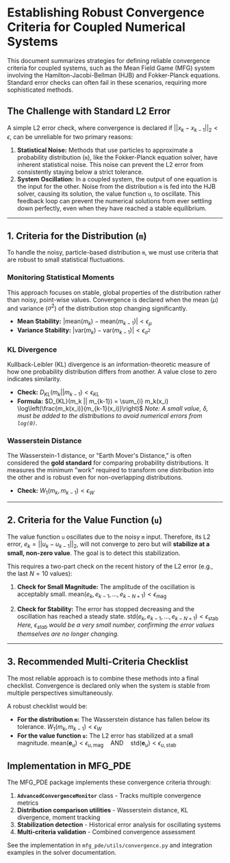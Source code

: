 # Establishing Robust Convergence Criteria for Coupled Numerical Systems

This document summarizes strategies for defining reliable convergence criteria for coupled systems, such as the Mean Field Game (MFG) system involving the Hamilton-Jacobi-Bellman (HJB) and Fokker-Planck equations. Standard error checks can often fail in these scenarios, requiring more sophisticated methods.

## The Challenge with Standard L2 Error

A simple L2 error check, where convergence is declared if $||x_k - x_{k-1}||_2 < \epsilon$, can be unreliable for two primary reasons:

1.  **Statistical Noise:** Methods that use particles to approximate a probability distribution (`m`), like the Fokker-Planck equation solver, have inherent statistical noise. This noise can prevent the L2 error from consistently staying below a strict tolerance.
2.  **System Oscillation:** In a coupled system, the output of one equation is the input for the other. Noise from the distribution `m` is fed into the HJB solver, causing its solution, the value function `u`, to oscillate. This feedback loop can prevent the numerical solutions from ever settling down perfectly, even when they have reached a stable equilibrium.

---

## 1. Criteria for the Distribution (`m`)

To handle the noisy, particle-based distribution `m`, we must use criteria that are robust to small statistical fluctuations.

### Monitoring Statistical Moments

This approach focuses on stable, global properties of the distribution rather than noisy, point-wise values. Convergence is declared when the mean ($\mu$) and variance ($\sigma^2$) of the distribution stop changing significantly.

* **Mean Stability:**
    $|\text{mean}(m_k) - \text{mean}(m_{k-1})| < \epsilon_{\mu}$
* **Variance Stability:**
    $|\text{var}(m_k) - \text{var}(m_{k-1})| < \epsilon_{\sigma^2}$

### KL Divergence

Kullback-Leibler (KL) divergence is an information-theoretic measure of how one probability distribution differs from another. A value close to zero indicates similarity.

* **Check:**
    $D_{KL}(m_k || m_{k-1}) < \epsilon_{KL}$
* **Formula:**
    $D_{KL}(m_k || m_{k-1}) = \sum_{i} m_k(x_i) \log\left(\frac{m_k(x_i)}{m_{k-1}(x_i)}\right)$
    *Note: A small value, $\delta$, must be added to the distributions to avoid numerical errors from `log(0)`.*

### Wasserstein Distance

The Wasserstein-1 distance, or "Earth Mover's Distance," is often considered the **gold standard** for comparing probability distributions. It measures the minimum "work" required to transform one distribution into the other and is robust even for non-overlapping distributions.

* **Check:**
    $W_1(m_k, m_{k-1}) < \epsilon_{W}$

---

## 2. Criteria for the Value Function (`u`)

The value function `u` oscillates due to the noisy `m` input. Therefore, its L2 error, $e_k = ||u_k - u_{k-1}||_2$, will not converge to zero but will **stabilize at a small, non-zero value**. The goal is to detect this stabilization.

This requires a two-part check on the recent history of the L2 error (e.g., the last $N=10$ values):

1.  **Check for Small Magnitude:** The amplitude of the oscillation is acceptably small.
    $\text{mean}(e_k, e_{k-1}, \dots, e_{k-N+1}) < \epsilon_{\text{mag}}$

2.  **Check for Stability:** The error has stopped decreasing and the oscillation has reached a steady state.
    $\text{std}(e_k, e_{k-1}, \dots, e_{k-N+1}) < \epsilon_{\text{stab}}$
    *Here, $\epsilon_{\text{stab}}$ would be a very small number, confirming the error values themselves are no longer changing.*

---

## 3. Recommended Multi-Criteria Checklist

The most reliable approach is to combine these methods into a final checklist. Convergence is declared only when the system is stable from multiple perspectives simultaneously.

A robust checklist would be:

* **For the distribution `m`:** The Wasserstein distance has fallen below its tolerance.
    $W_1(m_k, m_{k-1}) < \epsilon_{W}$
* **For the value function `u`:** The L2 error has stabilized at a small magnitude.
    $\text{mean}(\mathbf{e}_u) < \epsilon_{u, \text{mag}} \quad \text{AND} \quad \text{std}(\mathbf{e}_u) < \epsilon_{u, \text{stab}}$

## Implementation in MFG_PDE

The MFG_PDE package implements these convergence criteria through:

1. **`AdvancedConvergenceMonitor`** class - Tracks multiple convergence metrics
2. **Distribution comparison utilities** - Wasserstein distance, KL divergence, moment tracking
3. **Stabilization detection** - Historical error analysis for oscillating systems
4. **Multi-criteria validation** - Combined convergence assessment

See the implementation in `mfg_pde/utils/convergence.py` and integration examples in the solver documentation.